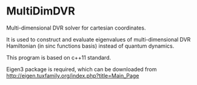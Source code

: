 # MultiDimDVR
Multi-dimensional DVR solver for cartesian coordinates.

It is used to construct and evaluate eigenvalues of multi-dimensional DVR Hamiltonian (in sinc functions basis) instead of quantum dynamics.

This program is based on c++11 standard.

Eigen3 package is required, which can be downloaded from http://eigen.tuxfamily.org/index.php?title=Main_Page
